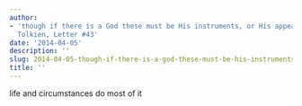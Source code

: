 ```yaml
---
author:
- 'though if there is a God these must be His instruments, or His appearances)." (J.R.R.
  Tolkien, Letter #43'
date: '2014-04-05'
description: ''
slug: 2014-04-05-though-if-there-is-a-god-these-must-be-his-instruments,-or-his-appearances)."-(j.r.r.-tolkien,-letter-#43
title: ''
---
```

life and circumstances do most of it



